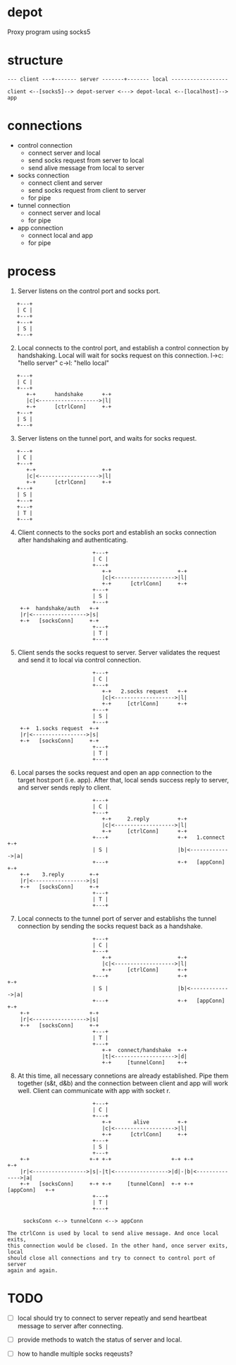 # depot

Proxy program using socks5

# structure

```
--- client ---+------- server -------+------- local ------------------

client <--[socks5]--> depot-server <---> depot-local <--[localhost]--> app
```

# connections

- control connection
  - connect server and local
  - send socks request from server to local
  - send alive message from local to server
- socks connection
  - connect client and server
  - send socks request from client to server
  - for pipe
- tunnel connection
  - connect server and local
  - for pipe
- app connection
  - connect local and app
  - for pipe

# process

1. Server listens on the control port and socks port.
```
   +---+
   | C |
   +---+
   +---+
   | S |
   +---+
```

2. Local connects to the control port, and establish a control connection by
   handshaking. Local will wait for socks request on this connection.
   l->c: "hello server"
   c->l: "hello local"
```
   +---+
   | C |
   +---+
      +-+      handshake      +-+
      |c|<------------------->|l|
      +-+      [ctrlConn]     +-+
   +---+
   | S |
   +---+
```
   
3. Server listens on the tunnel port, and waits for socks request.
```
   +---+
   | C |
   +---+
      +-+                     +-+
      |c|<------------------->|l|
      +-+      [ctrlConn]     +-+
   +---+
   | S |
   +---+
   +---+
   | T |
   +---+
```
   
4. Client connects to the socks port and establish an socks connection after 
   handshaking and authenticating.
```
                           +---+
                           | C |
                           +---+
                              +-+                     +-+
                              |c|<------------------->|l|
                              +-+      [ctrlConn]     +-+
                           +---+
                           | S |
                           +---+
    +-+  handshake/auth   +-+
    |r|<----------------->|s|
    +-+   [socksConn]     +-+
                           +---+
                           | T |
                           +---+
```
 
5. Client sends the socks request to server. Server validates the request and 
   send it to local via control connection.
```
                           +---+
                           | C |
                           +---+
                              +-+   2.socks request   +-+
                              |c|<------------------->|l|
                              +-+     [ctrlConn]      +-+
                           +---+
                           | S |
                           +---+
    +-+  1.socks request  +-+
    |r|<----------------->|s|
    +-+   [socksConn]     +-+
                           +---+
                           | T |
                           +---+
```
	
6. Local parses the socks request and open an app connection to the target 
   host:port (i.e. app). After that, local sends success reply to server, and
   server sends reply to client.
```
                           +---+
                           | C |
                           +---+
                              +-+     2.reply         +-+
                              |c|<------------------->|l|
                              +-+     [ctrlConn]      +-+
                           +---+                      +-+   1.connect   +-+
                           | S |                      |b|<------------->|a|
                           +---+                      +-+   [appConn]   +-+
    +-+    3.reply        +-+
    |r|<----------------->|s|
    +-+   [socksConn]     +-+
                           +---+
                           | T |
                           +---+
```
   
7. Local connects to the tunnel port of server and establishs the tunnel
   connection by sending the socks request back as a handshake.
```
                           +---+
                           | C |
                           +---+
                              +-+                     +-+
                              |c|<------------------->|l|
                              +-+     [ctrlConn]      +-+
                           +---+                      +-+               +-+
                           | S |                      |b|<------------->|a|
                           +---+                      +-+   [appConn]   +-+
    +-+                   +-+
    |r|<----------------->|s|
    +-+   [socksConn]     +-+
                           +---+
                           | T |
                           +---+
						      +-+  connect/handshake  +-+
							  |t|<------------------->|d|
						      +-+     [tunnelConn]    +-+
```

8. At this time, all necessary connetions are already established. Pipe them
   together (s&t, d&b) and the connection between client and app will work
   well. Client can communicate with app with socket r.
```
                           +---+
                           | C |
                           +---+
                              +-+       alive         +-+
                              |c|<------------------->|l|
                              +-+      [ctrlConn]     +-+
                           +---+                        
                           | S |                        
                           +---+                        
    +-+                   +-+ +-+                   +-+ +-+                +-+
    |r|<----------------->|s|-|t|<----------------->|d|-|b|<-------------->|a|
    +-+   [socksConn]     +-+ +-+     [tunnelConn]  +-+ +-+    [appConn]   +-+
                           +---+
                           | T |
                           +---+
```


         socksConn <--> tunnelConn <--> appConn
		 
    The ctrlConn is used by local to send alive message. And once local exits,
	this connection would be closed. In the other hand, once server exits, local
	should close all connections and try to connect to control port of server 
	again and again.

# TODO

- [ ] local should try to connect to server repeatly and send heartbeat message
      to server after connecting.
- [ ] provide methods to watch the status of server and local.
- [ ] how to handle multiple socks reqeusts?

